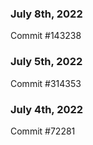### July 8th, 2022

Commit #143238

### July 5th, 2022

Commit #314353


### July 4th, 2022

Commit #72281
